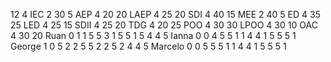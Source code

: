 12 4
IEC 2 30 5
AEP 4 20 20
LAEP 4 25 20
SDI 4 40 15
MEE 2 40 5
ED 4 35 25
LED 4 25 15
SDII 4 25 20
TDG 4 20 25
POO 4 30 30
LPOO 4 30 10
OAC 4 30 20
Ruan 0 1 
1 5 5 3 1 5 5 1 5 4 4 5
Ianna 0 0
4 5 5 1 1 4 4 1 5 5 5 1
George 1 0
5 2 2 5 5 2 2 5 2 4 4 5 
Marcelo 0 0
5 5 5 1 1 4 4  1 5 5 5 1
